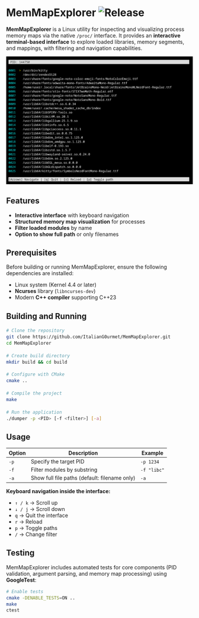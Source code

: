 # MemMapExplorer ![Release](https://img.shields.io/badge/Status-Release-green)

**MemMapExplorer** is a Linux utility for inspecting and visualizing process memory maps via the native `/proc/` interface. It provides an **interactive terminal-based interface** to explore loaded libraries, memory segments, and mappings, with filtering and navigation capabilities.

![Screenshot](screenshot.png)

## Features

* **Interactive interface** with keyboard navigation
* **Structured memory map visualization** for processes
* **Filter loaded modules** by name
* **Option to show full path** or only filenames


## Prerequisites

Before building or running MemMapExplorer, ensure the following dependencies are installed:

* Linux system (Kernel 4.4 or later)
* **Ncurses** library (`libncurses-dev`)
* Modern **C++ compiler** supporting C++23

## Building and Running

```bash
# Clone the repository
git clone https://github.com/ItalianG0urmet/MemMapExplorer.git
cd MemMapExplorer

# Create build directory
mkdir build && cd build

# Configure with CMake
cmake ..

# Compile the project
make

# Run the application
./dumper -p <PID> [-f <filter>] [-a]
```

## Usage

| Option | Description                                   | Example     |
| ------ | --------------------------------------------- | ----------- |
| `-p`   | Specify the target PID                        | `-p 1234`   |
| `-f`   | Filter modules by substring                   | `-f "libc"` |
| `-a`   | Show full file paths (default: filename only) | `-a`        |

**Keyboard navigation inside the interface:**

* `↑ / k` → Scroll up  
* `↓ / j` → Scroll down  
* `q`     → Quit the interface  
* `r`     → Reload  
* `p`     → Toggle paths
* `/`     → Change filter  

## Testing

MemMapExplorer includes automated tests for core components (PID validation, argument parsing, and memory map processing) using **GoogleTest**:

```bash
# Enable tests
cmake -DENABLE_TESTS=ON ..
make
ctest
```

